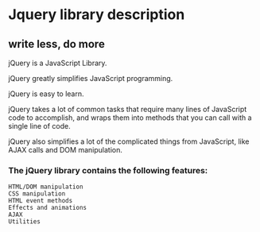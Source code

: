 # Jquery library description
## write less, do more

jQuery is a JavaScript Library.

jQuery greatly simplifies JavaScript programming.

jQuery is easy to learn.

jQuery takes a lot of common tasks that require many lines of JavaScript code to accomplish, and wraps them into methods that you can call with a single line of code.

jQuery also simplifies a lot of the complicated things from JavaScript, like AJAX calls and DOM manipulation.

### The jQuery library contains the following features:

    HTML/DOM manipulation
    CSS manipulation
    HTML event methods
    Effects and animations
    AJAX
    Utilities

